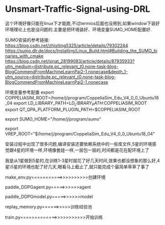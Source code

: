 # Unsmart-Traffic-Signal-using-DRL
这个环境好像只能在linux下才能跑,不过termios后面也没用到,如果window下装好环境理论上也是没问题的.主要是把环境装好、环境变量SUMO_HOME配置好.

SUMO安装的参考链接:
https://blog.csdn.net/zhixiting5325/article/details/79302244
https://sumo.dlr.de/docs/Installing/Linux_Build.html#Building_the_SUMO_binaries_with_cmake
https://blog.csdn.net/sinat_28199083/article/details/87935933?utm_medium=distribute.pc_relevant_t0.none-task-blog-BlogCommendFromMachineLearnPai2-1.nonecase&depth_1-utm_source=distribute.pc_relevant_t0.none-task-blog-BlogCommendFromMachineLearnPai2-1.nonecase

环境变量参考配置
export COPPELIASIM_ROOT=/home/j/program/CoppeliaSim_Edu_V4_0_0_Ubuntu18_04
export LD_LIBRARY_PATH=$LD_LIBRARY_PATH:$COPPELIASIM_ROOT
export QT_QPA_PLATFORM_PLUGIN_PATH=$COPPELIASIM_ROOT

export SUMO_HOME="/home/j/program/sumo"

export VREP_ROOT="$/home/j/program/CoppeliaSim_Edu_V4_0_0_Ubuntu18_04"

安装过程中出现了很多问题,编译安装还要依赖系统中的一些库文件,5星的环境感觉跟4星的环境一样,环境像套娃一样,一层包一层的,时间都是花在配环境上了

我是从1星做到5星的,在训练1-3星时就花了好几天时间,效果也都没想象的那么好,4星\5星的环境也配了好几天,眼看马上截止了,就只能完成个最简单草草了事了


make_env.py===========>>>>>>>>>>创建环境

paddle_DDPGagent.py=====>>>>>>agent

paddle_DDPGmodel.py=====>>>>>>model

replay_memory.py======>>>>>训练经验池

train.py=============>>>>>>>>>>>开始训练